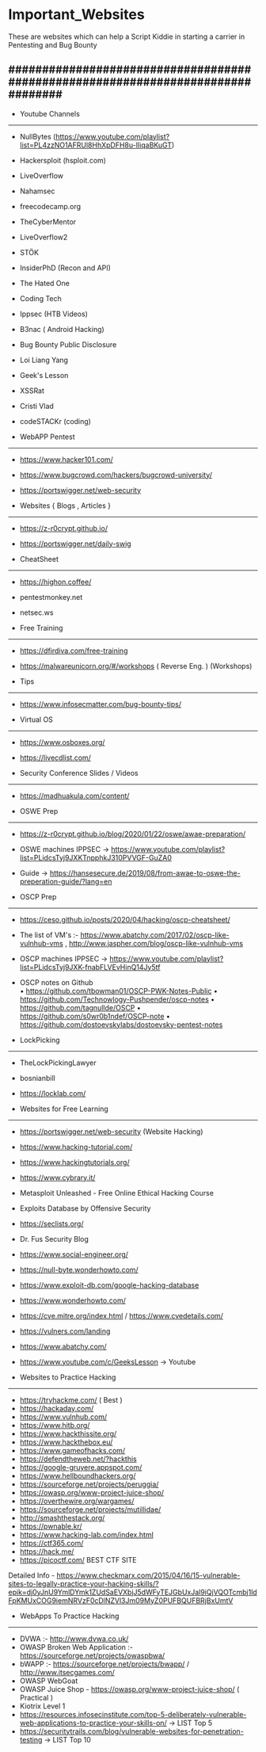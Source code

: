 # Important_Websites
These are websites which can help a Script Kiddie in starting a carrier in Pentesting and Bug Bounty

################################################################################
------------------------------------------------------------------------------------------
- Youtube Channels
******************
- NullBytes            (https://www.youtube.com/playlist?list=PL4zzNO1AFRUl8HhXpDFH8u-lIiqaBKuGT)
- Hackersploit             (hsploit.com)
- LiveOverflow
- Nahamsec
- freecodecamp.org
- TheCyberMentor
- LiveOverflow2
- STÖK
- InsiderPhD                        (Recon and API)
- The Hated One
- Coding Tech
- Ippsec                              (HTB Videos)
- B3nac                              ( Android Hacking)
- Bug Bounty Public Disclosure
- Loi Liang Yang
- Geek's Lesson
- XSSRat
- Cristi Vlad
- codeSTACKr     (coding)


- WebAPP Pentest
********************************
- https://www.hacker101.com/
- https://www.bugcrowd.com/hackers/bugcrowd-university/
- https://portswigger.net/web-security


- Websites  { Blogs , Articles }
***************************************
- https://z-r0crypt.github.io/
- https://portswigger.net/daily-swig


- CheatSheet
*******************************
- https://highon.coffee/
- pentestmonkey.net
- netsec.ws


- Free Training
***************************************
- https://dfirdiva.com/free-training
- https://malwareunicorn.org/#/workshops   ( Reverse Eng. ) (Workshops)



- Tips
**********************
- https://www.infosecmatter.com/bug-bounty-tips/


- Virtual OS
*****************************************
- https://www.osboxes.org/
- https://livecdlist.com/




- Security Conference Slides / Videos
******************************************
- https://madhuakula.com/content/


- OSWE Prep
******************************************************************
- https://z-r0crypt.github.io/blog/2020/01/22/oswe/awae-preparation/
- OSWE machines IPPSEC → https://www.youtube.com/playlist?list=PLidcsTyj9JXKTnpphkJ310PVVGF-GuZA0
- Guide → https://hansesecure.de/2019/08/from-awae-to-oswe-the-preperation-guide/?lang=en


- OSCP Prep
****************************************************************
- https://ceso.github.io/posts/2020/04/hacking/oscp-cheatsheet/ 
- The list of VM's  :-   https://www.abatchy.com/2017/02/oscp-like-vulnhub-vms   ,   http://www.jaspher.com/blog/oscp-like-vulnhub-vms
- OSCP machines IPPSEC → https://www.youtube.com/playlist?list=PLidcsTyj9JXK-fnabFLVEvHinQ14Jy5tf

- OSCP notes on Github  
• https://github.com/tbowman01/OSCP-PWK-Notes-Public
• https://github.com/Technowlogy-Pushpender/oscp-notes
• https://github.com/tagnullde/OSCP
• https://github.com/s0wr0b1ndef/OSCP-note
• https://github.com/dostoevskylabs/dostoevsky-pentest-notes


- LockPicking
***************************************
- TheLockPickingLawyer
- bosnianbill
- https://locklab.com/



- Websites for Free Learning
********************************
- https://portswigger.net/web-security   (Website Hacking)
- https://www.hacking-tutorial.com/
- https://www.hackingtutorials.org/
- https://www.cybrary.it/
- Metasploit Unleashed - Free Online Ethical Hacking Course
- Exploits Database by Offensive Security
- https://seclists.org/
- Dr. Fus Security Blog
- https://www.social-engineer.org/
- https://null-byte.wonderhowto.com/
- https://www.exploit-db.com/google-hacking-database
- https://www.wonderhowto.com/
- https://cve.mitre.org/index.html  /  https://www.cvedetails.com/
- https://vulners.com/landing
- https://www.abatchy.com/
- https://www.youtube.com/c/GeeksLesson  →  Youtube




- Websites to Practice Hacking
***********************************

- https://tryhackme.com/    ( Best )
- https://hackaday.com/
- https://www.vulnhub.com/
- https://www.hitb.org/
- https://www.hackthissite.org/
- https://www.hackthebox.eu/
- https://www.gameofhacks.com/
- https://defendtheweb.net/?hackthis
- https://google-gruyere.appspot.com/
- https://www.hellboundhackers.org/
- https://sourceforge.net/projects/peruggia/
- https://owasp.org/www-project-juice-shop/
- https://overthewire.org/wargames/
- https://sourceforge.net/projects/mutillidae/
- http://smashthestack.org/
- https://pwnable.kr/
- https://www.hacking-lab.com/index.html
- https://ctf365.com/
- https://hack.me/
- https://picoctf.com/    BEST CTF SITE


Detailed Info - https://www.checkmarx.com/2015/04/16/15-vulnerable-sites-to-legally-practice-your-hacking-skills/?epik=dj0yJnU9YmlDYmk1ZUdSaEVXbjJ5dWFyTEJGbUxJal9iQjVQOTcmbj1ldFpKMUxCOG9iemNRVzF0cDlNZVl3Jm09MyZ0PUFBQUFBRjBxUmtV


- WebApps To Practice Hacking 
*************************************

- DVWA :- http://www.dvwa.co.uk/
- OWASP Broken Web Application :- https://sourceforge.net/projects/owaspbwa/
- bWAPP :- https://sourceforge.net/projects/bwapp/  /   http://www.itsecgames.com/
- OWASP WebGoat
- OWASP Juice Shop - https://owasp.org/www-project-juice-shop/    (  Practical  )
- Kiotrix Level 1
- https://resources.infosecinstitute.com/top-5-deliberately-vulnerable-web-applications-to-practice-your-skills-on/   →  LIST Top 5
- https://securitytrails.com/blog/vulnerable-websites-for-penetration-testing   →   LIST Top 10





